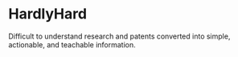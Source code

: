 # HardlyHard
Difficult to understand research and patents converted into simple, actionable, and teachable information.
